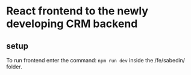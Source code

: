# React frontend to the newly developing CRM backend


## setup
To run frontend enter the command: 
`npm run dev` inside the /fe/sabedin/ folder.